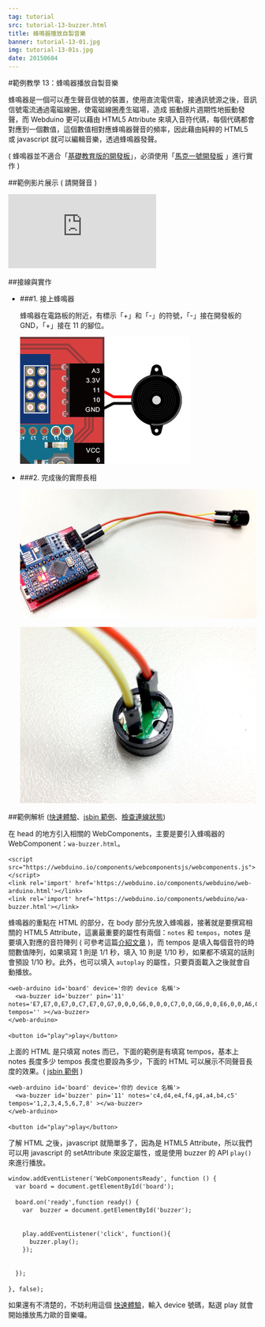 ```yaml
---
tag: tutorial
src: tutorial-13-buzzer.html
title: 蜂鳴器播放自製音樂
banner: tutorial-13-01.jpg
img: tutorial-13-01s.jpg
date: 20150604
---
```


<!-- @@master  = ../../_layout.html-->

<!-- @@block  =  meta-->

<title>範例教學 13：蜂鳴器播放自製音樂 :::: Webduino = Web × Arduino</title>

<meta name="description" content="蜂鳴器是一個可以產生聲音信號的裝置，使用直流電供電，接通訊號源之後，音訊信號電流通過電磁線圈，使電磁線圈產生磁場，造成 振動膜片週期性地振動發聲，而 Webduino 更可以藉由 HTML5 Attribute 來填入音符代碼，每個代碼都會對應到一個數值，這個數值相對應蜂鳴器聲音的頻率，因此藉由純粹的 HTML5 或 javascript 就可以編輯音樂，透過蜂鳴器發聲。">

<meta itemprop="description" content="蜂鳴器是一個可以產生聲音信號的裝置，使用直流電供電，接通訊號源之後，音訊信號電流通過電磁線圈，使電磁線圈產生磁場，造成 振動膜片週期性地振動發聲，而 Webduino 更可以藉由 HTML5 Attribute 來填入音符代碼，每個代碼都會對應到一個數值，這個數值相對應蜂鳴器聲音的頻率，因此藉由純粹的 HTML5 或 javascript 就可以編輯音樂，透過蜂鳴器發聲。">

<meta property="og:description" content="蜂鳴器是一個可以產生聲音信號的裝置，使用直流電供電，接通訊號源之後，音訊信號電流通過電磁線圈，使電磁線圈產生磁場，造成 振動膜片週期性地振動發聲，而 Webduino 更可以藉由 HTML5 Attribute 來填入音符代碼，每個代碼都會對應到一個數值，這個數值相對應蜂鳴器聲音的頻率，因此藉由純粹的 HTML5 或 javascript 就可以編輯音樂，透過蜂鳴器發聲。">

<meta property="og:title" content="範例教學 13：蜂鳴器播放自製音樂" >

<meta property="og:url" content="https://webduino.io/tutorials/tutorial-13-buzzer.html">

<meta property="og:image" content="https://webduino.io/img/tutorials/tutorial-13-01s.jpg">

<meta itemprop="image" content="https://webduino.io/img/tutorials/tutorial-13-01s.jpg">

<include src="../_include-tutorials.html"></include>

<!-- @@close-->

<!-- @@block  =  tutorials-->

#範例教學 13：蜂鳴器播放自製音樂

蜂鳴器是一個可以產生聲音信號的裝置，使用直流電供電，接通訊號源之後，音訊信號電流通過電磁線圈，使電磁線圈產生磁場，造成 振動膜片週期性地振動發聲，而 Webduino 更可以藉由 HTML5 Attribute 來填入音符代碼，每個代碼都會對應到一個數值，這個數值相對應蜂鳴器聲音的頻率，因此藉由純粹的 HTML5 或 javascript 就可以編輯音樂，透過蜂鳴器發聲。

( 蜂鳴器並不適合「[基礎教育版的開發板](../buy/component-webduino-o.html)」，必須使用「[馬克一號開發板](../buy/component-webduino-v1.html) 」進行實作 )

##範例影片展示 ( 請開聲音 )

<iframe class="youtube" src="https://www.youtube.com/embed/jB3GvT4q0k4" frameborder="0" allowfullscreen></iframe>

##接線與實作

- ###1. 接上蜂鳴器

	蜂鳴器在電路板的附近，有標示「+」和「-」的符號，「-」接在開發板的 GND，「+」接在 11 的腳位。

	![](../img/tutorials/tutorial-13-02.jpg)

- ###2. 完成後的實際長相

	![](../img/tutorials/tutorial-13-03.jpg)

	![](../img/tutorials/tutorial-13-04.jpg)


##範例解析 ([快速體驗](http://webduinoio.github.io/samples/content/buzzer/index.html)、[jsbin 範例](http://bin.webduino.io/hud/5/edit?html,js,output)、[檢查連線狀態](https://webduino.io/device.html))

在 head 的地方引入相關的 WebComponents，主要是要引入蜂鳴器的 WebComponent：`wa-buzzer.html`。

	<script src="https://webduino.io/components/webcomponentsjs/webcomponents.js"></script>
	<link rel='import' href='https://webduino.io/components/webduino/web-arduino.html'></link>
	<link rel='import' href='https://webduino.io/components/webduino/wa-buzzer.html'></link>

蜂鳴器的重點在 HTML 的部分，在 body 部分先放入蜂鳴器，接著就是要撰寫相關的 HTML5 Attribute，這裏最重要的屬性有兩個：`notes` 和 `tempos`，notes 是要填入對應的音符陣列 ( 可參考這篇[介紹文章](http://wiki.micropython.org/Play-Tone) )，而 tempos 是填入每個音符的時間數值陣列，如果填寫 1 則是 1/1 秒，填入 10 則是 1/10 秒，如果都不填寫的話則會預設 1/10 秒。此外，也可以填入 `autoplay` 的屬性，只要頁面載入之後就會自動播放。

	<web-arduino id='board' device='你的 device 名稱'>
	  <wa-buzzer id='buzzer' pin='11' notes='E7,E7,0,E7,0,C7,E7,0,G7,0,0,0,G6,0,0,0,C7,0,0,G6,0,0,E6,0,0,A6,0,B6,0,AS6,A6,0,G6,E7,0,G7,A7,0,F7,G7,0,E7,0,C7,D7,B6,0,0,C7,0,0,G6,0,0,E6,0,0,A6,0,B6,0,AS6,A6,0,G6,E7,0,G7,A7,0,F7,G7,0,E7,0,C7,D7,B6,0,0' tempos='' ></wa-buzzer>
	</web-arduino>

	<button id="play">play</button>


上面的 HTML 是只填寫 notes 而已，下面的範例是有填寫 tempos，基本上 notes 長度多少 tempos 長度也要設為多少，下面的 HTML 可以展示不同聲音長度的效果。( [jsbin 範例](http://bin.webduino.io/qiq/4/edit?html,js,output) )

	<web-arduino id='board' device='你的 device 名稱'>
	  <wa-buzzer id='buzzer' pin='11' notes='c4,d4,e4,f4,g4,a4,b4,c5' tempos='1,2,3,4,5,6,7,8' ></wa-buzzer>
	</web-arduino>

	<button id="play">play</button>


了解 HTML 之後，javascript 就簡單多了，因為是 HTML5 Attribute，所以我們可以用 javascript 的 setAttribute 來設定屬性，或是使用 buzzer 的 API `play()` 來進行播放。

	window.addEventListener('WebComponentsReady', function () {
	  var board = document.getElementById('board');
	  
	  board.on('ready',function ready() {
	    var  buzzer = document.getElementById('buzzer');
	           
	    
	    play.addEventListener('click', function(){
	      buzzer.play();
	    }); 
	      
	    
	  });
	   
	}, false);

如果還有不清楚的，不妨利用這個 [快速體驗](http://webduinoio.github.io/samples/content/buzzer/index.html)，輸入 device 號碼，點選 play 就會開始播放馬力歐的音樂囉。


<!-- @@close-->
